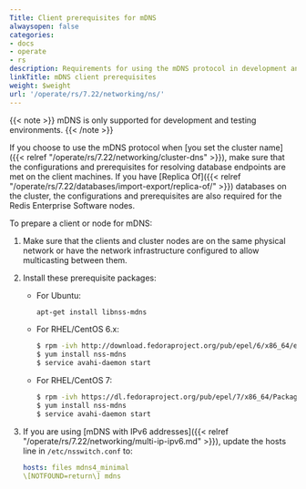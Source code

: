 ```yaml
---
Title: Client prerequisites for mDNS
alwaysopen: false
categories:
- docs
- operate
- rs
description: Requirements for using the mDNS protocol in development and testing environments.
linkTitle: mDNS client prerequisites
weight: $weight
url: '/operate/rs/7.22/networking/ns/'
---
```

{{< note >}}
mDNS is only supported for development and testing environments.
{{< /note >}}

If you choose to use the mDNS protocol when [you set the cluster name]({{< relref "/operate/rs/7.22/networking/cluster-dns" >}}),
make sure that the configurations and prerequisites for resolving database endpoints are met on the client machines.
If you have [Replica Of]({{< relref "/operate/rs/7.22/databases/import-export/replica-of/" >}}) databases on the cluster,
the configurations and prerequisites are also required for the Redis Enterprise Software nodes.

To prepare a client or node for mDNS:

1. Make sure that the clients and cluster nodes are on the same physical network
    or have the network infrastructure configured to allow multicasting between them.
1. Install these prerequisite packages:

    - For Ubuntu:

        ```sh
        apt-get install libnss-mdns
        ```

    - For RHEL/CentOS 6.x:

        ```sh
        $ rpm -ivh http://download.fedoraproject.org/pub/epel/6/x86_64/epel-release-6-8.noarch.rpm
        $ yum install nss-mdns
        $ service avahi-daemon start
        ```

    - For RHEL/CentOS 7:

        ```sh
        $ rpm -ivh https://dl.fedoraproject.org/pub/epel/7/x86_64/Packages/e/epel-release-7-12.noarch.rpm
        $ yum install nss-mdns
        $ service avahi-daemon start
        ```

1. If you are using [mDNS with IPv6 addresses]({{< relref "/operate/rs/7.22/networking/multi-ip-ipv6.md" >}}),
    update the hosts line in `/etc/nsswitch.conf` to:

    ```yaml
    hosts: files mdns4_minimal
    \[NOTFOUND=return\] mdns
    ```
